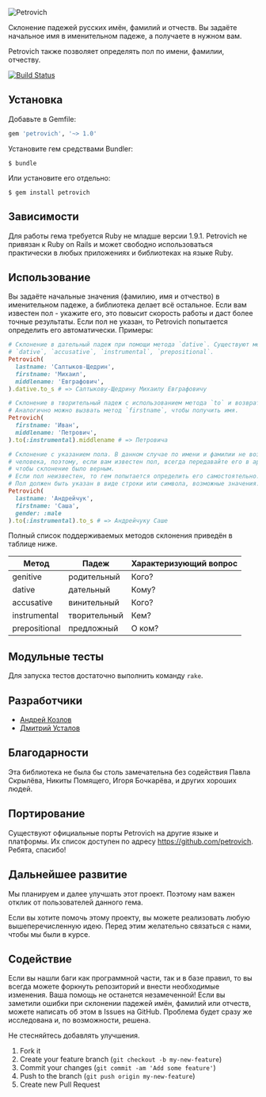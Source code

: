 ![Petrovich](petrovich.png)

Склонение падежей русских имён, фамилий и отчеств. Вы задаёте начальное имя
в именительном падеже, а получаете в нужном вам.

Petrovich также позволяет определять пол по имени, фамилии, отчеству.

[![Build Status](https://secure.travis-ci.org/petrovich/petrovich-ruby.png)](http://travis-ci.org/petrovich/petrovich-ruby)

## Установка

Добавьте в Gemfile:

```ruby
gem 'petrovich', '~> 1.0'
```

Установите гем cредствами Bundler:

    $ bundle

Или установите его отдельно:

    $ gem install petrovich

## Зависимости

Для работы гема требуется Ruby не младше версии 1.9.1. Petrovich не
привязан к Ruby on Rails и может свободно использоваться практически
в любых приложениях и библиотеках на языке Ruby.

## Использование

Вы задаёте начальные значения (фамилию, имя и отчество) в именительном
падеже, а библиотека делает всё остальное. Если вам известен пол - укажите его, это повысит скорость работы и даст более точные результаты. Если пол не указан, то Petrovich попытается определить его автоматически. Примеры:

```ruby
# Склонение в дательный падеж при помощи метода `dative`. Существуют методы `genitive`,
# `dative`, `accusative`, `instrumental`, `prepositional`.
Petrovich(
  lastname: 'Салтыков-Щедрин',
  firstname: 'Михаил',
  middlename: 'Евграфович',
).dative.to_s # => Салтыкову-Щедрину Михаилу Евграфовичу

# Склонение в творительный падеж с использованием метода `to` и возвратом отчества.
# Аналогично можно вызвать метод `firstname`, чтобы получить имя.
Petrovich(
  firstname: 'Иван',
  middlename: 'Петрович',
).to(:instrumental).middlename # => Петровича

# Склонение с указанием пола. В данном случае по имени и фамилии не возможно определить пол
# человека, поэтому, если вам известен пол, всегда передавайте его в аргументах,
# чтобы склонение было верным.
# Если пол неизвестен, то гем попытается определить его самостоятельно.
# Пол должен быть указан в виде строки или символа, возможные значения: male, female.
Petrovich(
  lastname: 'Андрейчук',
  firstname: 'Саша',
  gender: :male
).to(:instrumental).to_s # => Андрейчуку Саше
```

Полный список поддерживаемых методов склонения приведён
в таблице ниже.

| Метод          | Падеж        | Характеризующий вопрос |
|----------------|--------------|------------------------|
| genitive       | родительный  | Кого?                  |
| dative         | дательный    | Кому?                  |
| accusative     | винительный  | Кого?                  |
| instrumental   | творительный | Кем?                   |
| prepositional  | предложный   | О ком?                 |

## Модульные тесты

Для запуска тестов достаточно выполнить команду `rake`.

## Разработчики

 * [Андрей Козлов](https://github.com/tanraya)
 * [Дмитрий Усталов](http://ustalov.name)

## Благодарности

Эта библиотека не была бы столь замечательна без содействия Павла Скрылёва,
Никиты Помящего, Игоря Бочкарёва, и других хороших людей.

## Портирование

Существуют официальные порты Petrovich на другие языке и платформы. Их список
доступен по адресу <https://github.com/petrovich>. Ребята, спасибо!

## Дальнейшее развитие

Мы планируем и далее улучшать этот проект. Поэтому нам важен отклик от
пользователей данного гема.

Если вы хотите помочь этому проекту, вы можете реализовать любую
вышеперечисленную идею. Перед этим желательно связаться с нами,
чтобы мы были в курсе.

## Содействие

Если вы нашли баги как программной части, так и в базе правил, то вы всегда
можете форкнуть репозиторий и внести необходимые изменения. Ваша помощь не
останется незамеченной! Если вы заметили ошибки при склонении падежей имён,
фамилий или отчеств, можете написать об этом в Issues на GitHub.
Проблема будет сразу же исследована и, по возможности, решена.

Не стесняйтесь добавлять улучшения.

1. Fork it
2. Create your feature branch (`git checkout -b my-new-feature`)
3. Commit your changes (`git commit -am 'Add some feature'`)
4. Push to the branch (`git push origin my-new-feature`)
5. Create new Pull Request
